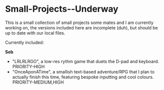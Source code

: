 # Small-Projects--Underway
This is a small collection of small projects some mates and I am currently working on, the versions included here are incomplete (duh), but should be up to date with our local files.

Currently included:

**Seb**
 - "LRLRLRGO", a low-res rythm game that duets the D-pad and keyboard. PRIORITY-HIGH
 - "OnceAponATime", a smallish text-based adventure/RPG that I plan to actually finish this time, featuring bespoke inputting and cool colours. PRIORITY-MEDIUM,HIGH
